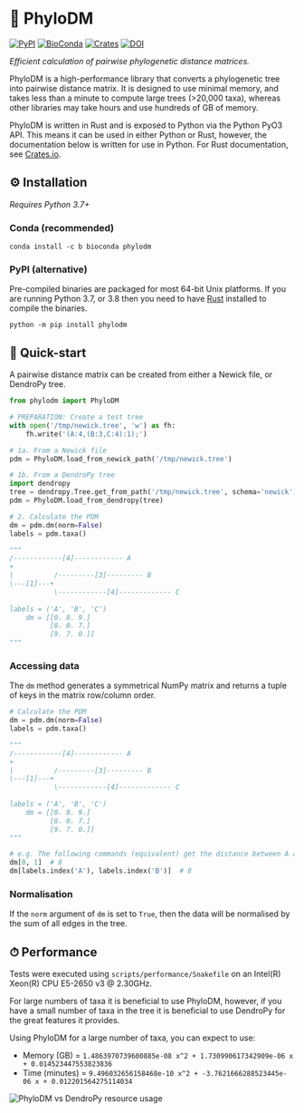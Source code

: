 # 🌲 PhyloDM

[![PyPI](https://img.shields.io/pypi/v/phylodm)](https://pypi.org/project/phylodm/)
[![BioConda](https://img.shields.io/conda/vn/bioconda/phylodm?color=green)](https://anaconda.org/bioconda/phylodm)
[![Crates](https://img.shields.io/crates/v/phylodm?color=orange)](https://crates.io/crates/phylodm)
[![DOI](https://zenodo.org/badge/251473194.svg)](https://zenodo.org/badge/latestdoi/251473194)

*Efficient calculation of pairwise phylogenetic distance matrices.*

PhyloDM is a high-performance library that converts a phylogenetic tree into pairwise distance matrix. 
It is designed to use minimal memory, and takes less than a minute to compute large trees
(>20,000 taxa), whereas other libraries may take hours and use hundreds of GB of memory.

PhyloDM is written in Rust and is exposed to Python via the Python PyO3 API. This means it 
can be used in either Python or Rust, however, the documentation below is written for use in Python. For 
Rust documentation, see [Crates.io](https://docs.rs/phylodm/latest/phylodm/).

## ⚙ Installation

*Requires Python 3.7+*

### Conda (recommended)

```shell
conda install -c b bioconda phylodm
```

### PyPI (alternative)

Pre-compiled binaries are packaged for most 64-bit Unix platforms. If you are running Python 3.7, 
or 3.8 then you need to have 
[Rust](https://www.rust-lang.org/tools/install) installed to compile the binaries. 

```shell
python -m pip install phylodm
```

## 🐍 Quick-start

A pairwise distance matrix can be created from either a Newick file, or DendroPy tree.

```python
from phylodm import PhyloDM

# PREPARATION: Create a test tree
with open('/tmp/newick.tree', 'w') as fh:
    fh.write('(A:4,(B:3,C:4):1);')

# 1a. From a Newick file
pdm = PhyloDM.load_from_newick_path('/tmp/newick.tree')

# 1b. From a DendroPy tree
import dendropy
tree = dendropy.Tree.get_from_path('/tmp/newick.tree', schema='newick')
pdm = PhyloDM.load_from_dendropy(tree)

# 2. Calculate the PDM
dm = pdm.dm(norm=False)
labels = pdm.taxa()

"""
/------------[4]------------ A
+
|          /---------[3]--------- B
\---[1]---+
           \------------[4]------------- C
           
labels = ('A', 'B', 'C')
    dm = [[0. 8. 9.]
          [8. 0. 7.]
          [9. 7. 0.]]
"""
```

### Accessing data
The `dm` method generates a symmetrical NumPy matrix and returns a tuple of
keys in the matrix row/column order.

```python
# Calculate the PDM
dm = pdm.dm(norm=False)
labels = pdm.taxa()

"""
/------------[4]------------ A
+
|          /---------[3]--------- B
\---[1]---+
           \------------[4]------------- C
           
labels = ('A', 'B', 'C')
    dm = [[0. 8. 9.]
          [8. 0. 7.]
          [9. 7. 0.]]
"""

# e.g. The following commands (equivalent) get the distance between A and B
dm[0, 1]  # 8
dm[labels.index('A'), labels.index('B')]  # 8
```

### Normalisation

If the `norm` argument of `dm` is set to `True`, then the data will be normalised 
by the sum of all edges in the tree.


## ⏱ Performance
Tests were executed using `scripts/performance/Snakefile` on an Intel(R) Xeon(R) CPU E5-2650 v3 @ 2.30GHz.

For large numbers of taxa it is beneficial to use PhyloDM, however, if you have a small number 
of taxa in the tree it is beneficial to use DendroPy for the great features it provides.

Using PhyloDM for a large number of taxa, you can expect to use:
* Memory (GB) = `1.4863970739600885e-08 x^2 + 1.730990617342909e-06 x + 0.014523447553823836`
* Time (minutes) = `9.496032656158468e-10 x^2 + -3.7621666288523445e-06 x + 0.012201564275114034`

![PhyloDM vs DendroPy resource usage](https://raw.githubusercontent.com/aaronmussig/PhyloDM/main/docs/img/performance.png)
